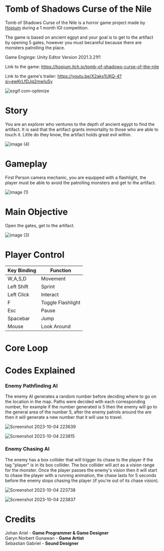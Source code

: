 # Tomb of Shadows Curse of the Nile

Tomb of Shadows Curse of the Nile is a horror game project made by [Hopium](https://hopium.itch.io/) during a 1 month IGI competition. 

The game is based on ancient egpyt and your goal is to get to the artifact by opening 5 gates, however you must becareful because there are monsters patrolling the place. 

Game Enginge: Unity Editor Version 2021.3.21f1

Link to the game: https://hopium.itch.io/tomb-of-shadows-curse-of-the-nile 

Link to the game's trailer: https://youtu.be/X2aks1UKQ-4?si=ewKrLfDJq2mwIuSy

![ezgif com-optimize](https://github.com/Lemun8/Tomb-of-Shadows-Curse-of-the-Nile/assets/107360799/24113c08-1a06-4db0-acab-8d703c11f08c)




# Story

You are an explorer who ventures to the depth of ancient egypt to find the artifact. It is said that the artifact grants immortality to those who are able to touch it. Little do they know, the artifact holds great evil within.

![image (4)](https://github.com/Lemun8/Tomb-of-Shadows-Curse-of-the-Nile/assets/107360799/8d2f4197-7640-4003-a2ae-a4f04461e4f0)


# Gameplay

First Person camera mechanic, you are equipped with a flashlight, the player must be able to avoid the patrolling monsters and get to the artifact.

![image (1)](https://github.com/Lemun8/Tomb-of-Shadows-Curse-of-the-Nile/assets/107360799/89e420e5-1189-4b45-bc22-c2935fb3b897)


# Main Objective

Open the gates, get to the artifact.

![image (3)](https://github.com/Lemun8/Tomb-of-Shadows-Curse-of-the-Nile/assets/107360799/3d68f87b-3ac5-4d83-8784-4462d9dcf7d0)


# Player Control

| Key Binding       | Function          |
| ----------------- | ----------------- |
| W,A,S,D           | Movement          |
| Left Shift        | Sprint            |
| Left Click        | Interact          |
| F                 | Toggle Flashlight |
| Esc               | Pause             |
| Spacebar          | Jump              |
| Mouse             | Look Around       |

# Core Loop

# Codes Explained

### Enemy Pathfinding AI

The enemy AI generates a random number before deciding where to go on the location in the map. Paths were decided with each corresponding number, for example if the number generated is 5 then the enemy will go to the general area of the number 5, after the enemy patrols around the are then it will generate a new number that it will use to travel.

![Screenshot 2023-10-04 223639](https://github.com/Lemun8/Tomb-of-Shadows-Curse-of-the-Nile/assets/107360799/03222bc3-4f48-477c-b4a7-f4ab6af68090)

![Screenshot 2023-10-04 223815](https://github.com/Lemun8/Tomb-of-Shadows-Curse-of-the-Nile/assets/107360799/1141fc7c-cbb0-4344-9458-86fe24a5129a)



### Enemy Chasing AI

The enemy has a box collider that will trigger its chase to the player if the tag "player" is in its box collider. The box collider will act as a vision range for the monster. Once the player passes the enemy's vision then it will start to chase the player with a running animation, the chase lasts for 5 seconds before the enemy stops chasing the player (if you're out of its chase vision).

![Screenshot 2023-10-04 223738](https://github.com/Lemun8/Tomb-of-Shadows-Curse-of-the-Nile/assets/107360799/94801040-a92a-4370-b5c7-3863158094d3)

![Screenshot 2023-10-04 223837](https://github.com/Lemun8/Tomb-of-Shadows-Curse-of-the-Nile/assets/107360799/cde8d5d2-aa35-4601-9daa-b885280f5a33)


# Credits

Johan Ariel - **Game Programmer & Game Designer** <br>
Garyn Norbert Gunawan - **Game Artist** <br>
Sebastian Gabriel - **Sound Designer** <br>

